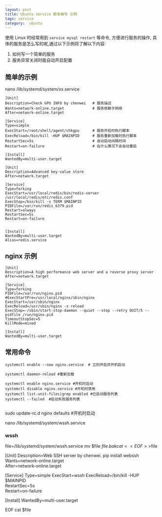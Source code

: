 ```yaml
---
layout: post
title: Ubuntu service 脚本编写 示例
tags: service
category:  ubuntu
---
```


使用 Linux 时经常用到 ` service mysql restart ` 等命令, 方便进行服务的操作,
具体的服务是怎么写的呢,通过以下示例将了解以下内容:

1. 如何写一个简单的服务
2. 服务异常关闭时能自动开启配置


 
## 简单的示例


nano /lib/systemd/system/xx.service 

```
[Unit]
Description=Check GPU INFO by chenwei   # 服务描述
Wants=network-online.target             # 服务依赖于网络
After=network-online.target

[Service]
Type=simple
ExecStart=/root/shell/agent/chkgpu      # 服务开启时执行脚本
ExecReload=/bin/kill -HUP $MAINPID      # 服务重新加载时执行脚本
RestartSec=5s                           # 自动启动间隔时间
Restart=on-failure                      # 在什么情况下会自动重启

[Install]
WantedBy=multi-user.target  
```


```
[Unit]
Description=Advanced key-value store
After=network.target

[Service]
Type=forking
ExecStart=/usr/local/redis/bin/redis-server /usr/local/redis/etc/redis.conf
ExecStop=/bin/kill -s TERM $MAINPID
PIDFile=/var/run/redis_6379.pid
Restart=always
RestartSec=5s
Restart=on-failure


[Install]
WantedBy=multi-user.target
Alias=redis.service
```

## nginx 示例

```
[Unit]
Description=A high performance web server and a reverse proxy server
After=network.target

[Service]
Type=forking
PIDFile=/var/run/nginx.pid
#ExecStartPre=/usr/local/nginx/sbin/nginx 
ExecStart=/usr/sbin/nginx 
ExecReload=/usr/sbin/nginx -s reload
ExecStop=-/sbin/start-stop-daemon --quiet --stop --retry QUIT/5 --pidfile /run/nginx.pid
TimeoutStopSec=5
KillMode=mixed

[Install]
WantedBy=multi-user.target

```

## 常用命令

```
systemctl enable --now nginx.service  # 立刻开启并开机启动

systemctl daemon-reload #重新加载

systemctl enable nginx.service #开机时启动
systemctl disable nginx.service #开机时禁用
systemctl list-unit-files|grep enabled #已启动服务列表
systemctl --failed  #启动失败服务列表
 
```


sudo update-rc.d nginx defaults #开机时启动





nano /lib/systemd/system/wssh.service 





### wssh
 
file=/lib/systemd/system/wssh.service 
mv $file $file.bak
cat <<EOF >>$file

[Unit]
Description=Web SSH server by chenwei.  pip install webssh
Wants=network-online.target           
After=network-online.target

[Service]
Type=simple
ExecStart=wssh
ExecReload=/bin/kill -HUP $MAINPID    
RestartSec=5s                         
Restart=on-failure                    

[Install]
WantedBy=multi-user.target  

EOF
cat $file
